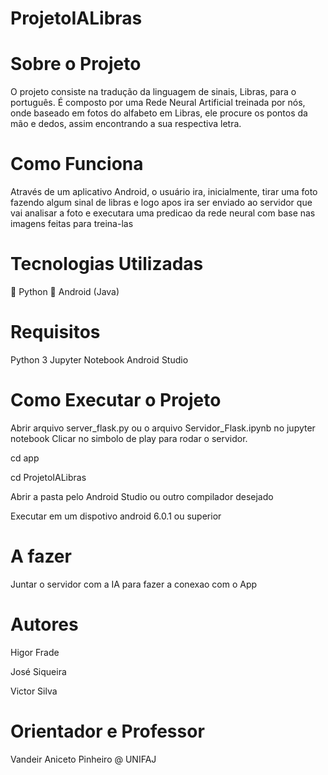 # ProjetoIALibras

# Sobre o Projeto
O projeto consiste na tradução da linguagem de sinais, Libras, para o português.
É composto por uma Rede Neural Artificial treinada por nós, onde baseado em fotos do alfabeto em Libras, ele procure os pontos da mão e dedos, assim encontrando a sua respectiva letra.
# Como Funciona
Através de um aplicativo Android, o usuário ira, inicialmente, tirar uma foto fazendo algum sinal de libras e logo apos ira ser enviado ao servidor que vai analisar a foto e executara uma predicao da rede neural com base nas imagens feitas para treina-las

# Tecnologias Utilizadas
🐍 Python
📱 Android (Java)

# Requisitos
Python 3
Jupyter Notebook
Android Studio

# Como Executar o Projeto
Abrir arquivo server_flask.py ou o arquivo Servidor_Flask.ipynb no jupyter notebook
Clicar no simbolo de play para rodar o servidor.

cd app 

cd ProjetoIALibras

Abrir a pasta pelo Android Studio ou outro compilador desejado

Executar em um dispotivo android 6.0.1 ou superior

# A fazer
Juntar o servidor com a IA para fazer a conexao com o App

# Autores
Higor Frade

José Siqueira

Victor Silva

# Orientador e Professor
Vandeir Aniceto Pinheiro @ UNIFAJ
